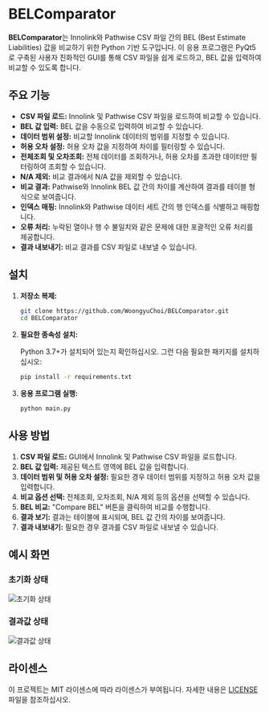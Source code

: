 
# BELComparator

**BELComparator**는 Innolink와 Pathwise CSV 파일 간의 BEL (Best Estimate Liabilities) 값을 비교하기 위한 Python 기반 도구입니다. 이 응용 프로그램은 PyQt5로 구축된 사용자 친화적인 GUI를 통해 CSV 파일을 쉽게 로드하고, BEL 값을 입력하여 비교할 수 있도록 합니다.

## 주요 기능

- **CSV 파일 로드:** Innolink 및 Pathwise CSV 파일을 로드하여 비교할 수 있습니다.
- **BEL 값 입력:** BEL 값을 수동으로 입력하여 비교할 수 있습니다.
- **데이터 범위 설정:** 비교할 Innolink 데이터의 범위를 지정할 수 있습니다.
- **허용 오차 설정:** 허용 오차 값을 지정하여 차이를 필터링할 수 있습니다.
- **전체조회 및 오차조회:** 전체 데이터를 조회하거나, 허용 오차를 초과한 데이터만 필터링하여 조회할 수 있습니다.
- **N/A 제외:** 비교 결과에서 N/A 값을 제외할 수 있습니다.
- **비교 결과:** Pathwise와 Innolink BEL 값 간의 차이를 계산하여 결과를 테이블 형식으로 보여줍니다.
- **인덱스 매핑:** Innolink와 Pathwise 데이터 세트 간의 행 인덱스를 식별하고 매핑합니다.
- **오류 처리:** 누락된 열이나 행 수 불일치와 같은 문제에 대한 포괄적인 오류 처리를 제공합니다.
- **결과 내보내기:** 비교 결과를 CSV 파일로 내보낼 수 있습니다.

## 설치

1. **저장소 복제:**

   ```bash
   git clone https://github.com/WoongyuChoi/BELComparator.git
   cd BELComparator
   ```

2. **필요한 종속성 설치:**

   Python 3.7+가 설치되어 있는지 확인하십시오. 그런 다음 필요한 패키지를 설치하십시오:

   ```bash
   pip install -r requirements.txt
   ```

3. **응용 프로그램 실행:**

   ```bash
   python main.py
   ```

## 사용 방법

1. **CSV 파일 로드:** GUI에서 Innolink 및 Pathwise CSV 파일을 로드합니다.
2. **BEL 값 입력:** 제공된 텍스트 영역에 BEL 값을 입력합니다.
3. **데이터 범위 및 허용 오차 설정:** 필요한 경우 데이터 범위를 지정하고 허용 오차 값을 입력합니다.
4. **비교 옵션 선택:** 전체조회, 오차조회, N/A 제외 등의 옵션을 선택할 수 있습니다.
5. **BEL 비교:** "Compare BEL" 버튼을 클릭하여 비교를 수행합니다.
6. **결과 보기:** 결과는 테이블에 표시되며, BEL 값 간의 차이를 보여줍니다.
7. **결과 내보내기:** 필요한 경우 결과를 CSV 파일로 내보낼 수 있습니다.

## 예시 화면

### 초기화 상태
![초기화 상태](https://github.com/user-attachments/assets/61386a6f-32b0-4d4e-bcc8-a132fe287b86)

### 결과값 상태
![결과값 상태](https://github.com/user-attachments/assets/d839aa04-56ad-4715-b458-1dccc686fb4d)

## 라이센스

이 프로젝트는 MIT 라이센스에 따라 라이센스가 부여됩니다. 자세한 내용은 [LICENSE](LICENSE) 파일을 참조하십시오.
